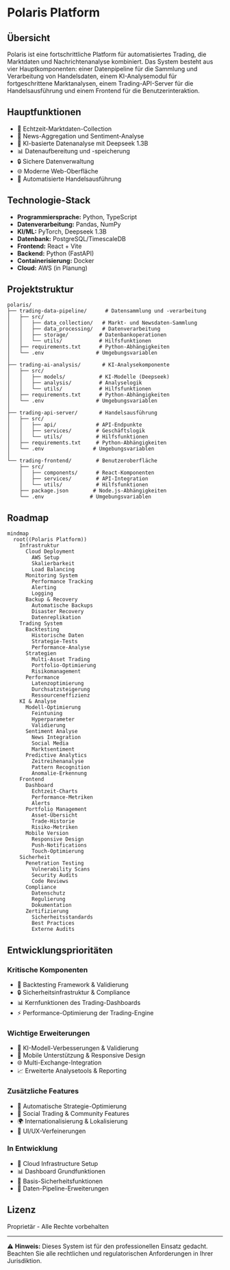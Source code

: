 # Polaris Platform

## Übersicht

Polaris ist eine fortschrittliche Platform für automatisiertes Trading, die Marktdaten und Nachrichtenanalyse kombiniert. Das System besteht aus vier Hauptkomponenten: einer Datenpipeline für die Sammlung und Verarbeitung von Handelsdaten, einem KI-Analysemodul für fortgeschrittene Marktanalysen, einem Trading-API-Server für die Handelsausführung und einem Frontend für die Benutzerinteraktion.

## Hauptfunktionen

-   🔄 Echtzeit-Marktdaten-Collection
-   📰 News-Aggregation und Sentiment-Analyse
-   🧠 KI-basierte Datenanalyse mit Deepseek 1.3B
-   📊 Datenaufbereitung und -speicherung
-   🔒 Sichere Datenverwaltung
-   🌐 Moderne Web-Oberfläche
-   🤖 Automatisierte Handelsausführung

## Technologie-Stack

-   **Programmiersprache:** Python, TypeScript
-   **Datenverarbeitung:** Pandas, NumPy
-   **KI/ML:** PyTorch, Deepseek 1.3B
-   **Datenbank:** PostgreSQL/TimescaleDB
-   **Frontend:** React + Vite
-   **Backend:** Python (FastAPI)
-   **Containerisierung:** Docker
-   **Cloud:** AWS (in Planung)

## Projektstruktur

```
polaris/
├── trading-data-pipeline/      # Datensammlung und -verarbeitung
│   ├── src/
│   │   ├── data_collection/   # Markt- und Newsdaten-Sammlung
│   │   ├── data_processing/   # Datenverarbeitung
│   │   ├── storage/          # Datenbankoperationen
│   │   └── utils/            # Hilfsfunktionen
│   ├── requirements.txt      # Python-Abhängigkeiten
│   └── .env                 # Umgebungsvariablen
│
├── trading-ai-analysis/       # KI-Analysekomponente
│   ├── src/
│   │   ├── models/           # KI-Modelle (Deepseek)
│   │   ├── analysis/         # Analyselogik
│   │   └── utils/            # Hilfsfunktionen
│   ├── requirements.txt      # Python-Abhängigkeiten
│   └── .env                 # Umgebungsvariablen
│
├── trading-api-server/       # Handelsausführung
│   ├── src/
│   │   ├── api/             # API-Endpunkte
│   │   ├── services/        # Geschäftslogik
│   │   └── utils/           # Hilfsfunktionen
│   ├── requirements.txt     # Python-Abhängigkeiten
│   └── .env                # Umgebungsvariablen
│
└── trading-frontend/        # Benutzeroberfläche
    ├── src/
    │   ├── components/      # React-Komponenten
    │   ├── services/        # API-Integration
    │   └── utils/           # Hilfsfunktionen
    ├── package.json        # Node.js-Abhängigkeiten
    └── .env               # Umgebungsvariablen
```

## Roadmap

```mermaid
mindmap
  root((Polaris Platform))
    Infrastruktur
      Cloud Deployment
        AWS Setup
        Skalierbarkeit
        Load Balancing
      Monitoring System
        Performance Tracking
        Alerting
        Logging
      Backup & Recovery
        Automatische Backups
        Disaster Recovery
        Datenreplikation
    Trading System
      Backtesting
        Historische Daten
        Strategie-Tests
        Performance-Analyse
      Strategien
        Multi-Asset Trading
        Portfolio-Optimierung
        Risikomanagement
      Performance
        Latenzoptimierung
        Durchsatzsteigerung
        Ressourceneffizienz
    KI & Analyse
      Modell-Optimierung
        Feintuning
        Hyperparameter
        Validierung
      Sentiment Analyse
        News Integration
        Social Media
        Marktsentiment
      Predictive Analytics
        Zeitreihenanalyse
        Pattern Recognition
        Anomalie-Erkennung
    Frontend
      Dashboard
        Echtzeit-Charts
        Performance-Metriken
        Alerts
      Portfolio Management
        Asset-Übersicht
        Trade-Historie
        Risiko-Metriken
      Mobile Version
        Responsive Design
        Push-Notifications
        Touch-Optimierung
    Sicherheit
      Penetration Testing
        Vulnerability Scans
        Security Audits
        Code Reviews
      Compliance
        Datenschutz
        Regulierung
        Dokumentation
      Zertifizierung
        Sicherheitsstandards
        Best Practices
        Externe Audits
```

## Entwicklungsprioritäten

### Kritische Komponenten

-   🎯 Backtesting Framework & Validierung
-   🔒 Sicherheitsinfrastruktur & Compliance
-   📊 Kernfunktionen des Trading-Dashboards
-   ⚡ Performance-Optimierung der Trading-Engine

### Wichtige Erweiterungen

-   🤖 KI-Modell-Verbesserungen & Validierung
-   📱 Mobile Unterstützung & Responsive Design
-   🌐 Multi-Exchange-Integration
-   📈 Erweiterte Analysetools & Reporting

### Zusätzliche Features

-   🔄 Automatische Strategie-Optimierung
-   🤝 Social Trading & Community Features
-   🌍 Internationalisierung & Lokalisierung
-   🎨 UI/UX-Verfeinerungen

### In Entwicklung

-   🚀 Cloud Infrastructure Setup
-   📊 Dashboard Grundfunktionen
-   🔐 Basis-Sicherheitsfunktionen
-   📡 Daten-Pipeline-Erweiterungen

## Lizenz

Proprietär - Alle Rechte vorbehalten

---

⚠️ **Hinweis:** Dieses System ist für den professionellen Einsatz gedacht. Beachten Sie alle rechtlichen und regulatorischen Anforderungen in Ihrer Jurisdiktion.
